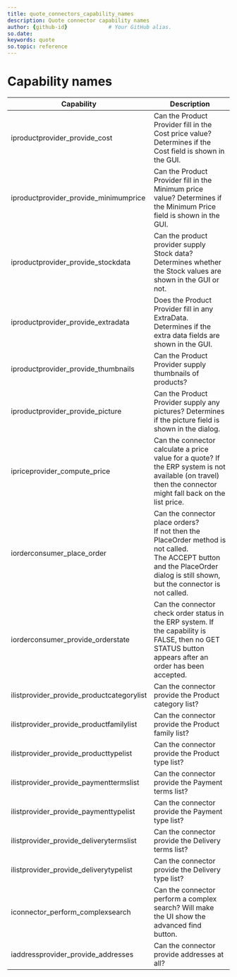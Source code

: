 ```yaml
---
title: quote_connectors_capability_names      
description: Quote connector capability names
author: {github-id}             # Your GitHub alias.
so.date:
keywords: quote
so.topic: reference
---
```


# Capability names

| Capability | Description |
|---|---|
| iproductprovider_provide_cost | Can the Product Provider fill in the Cost price value?<br>Determines if the Cost field is shown in the GUI. |
| iproductprovider_provide_minimumprice | Can the Product Provider fill in the Minimum price value? Determines if the Minimum Price field is shown in the GUI. |
| iproductprovider_provide_stockdata | Can the product provider supply Stock data?<br>Determines whether the Stock values are shown in the GUI or not. |
| iproductprovider_provide_extradata | Does the Product Provider fill in any ExtraData. Determines if the extra data fields are shown in the GUI. |
| iproductprovider_provide_thumbnails | Can the Product Provider supply thumbnails of products? |
| iproductprovider_provide_picture | Can the Product Provider supply any pictures? Determines if the picture field is shown in the dialog. |
| ipriceprovider_compute_price | Can the connector calculate a price value for a quote? If the ERP system is not available (on travel) then the connector might fall back on the list price. |
| iorderconsumer_place_order | Can the connector place orders?<br>If not then the PlaceOrder method is not called.<br> The ACCEPT button and the PlaceOrder dialog is still shown, but the connector is not called. |
| iorderconsumer_provide_orderstate | Can the connector check order status in the ERP system. If the capability is FALSE, then no GET STATUS button appears after an order has been accepted. |
| ilistprovider_provide_productcategorylist | Can the connector provide the Product category list? |
| ilistprovider_provide_productfamilylist | Can the connector provide the Product family list? |
| ilistprovider_provide_producttypelist | Can the connector provide the Product type list? |
| ilistprovider_provide_paymenttermslist | Can the connector provide the Payment terms list? |
| ilistprovider_provide_paymenttypelist | Can the connector provide the Payment type list? |
| ilistprovider_provide_deliverytermslist | Can the connector provide the Delivery terms list? |
| ilistprovider_provide_deliverytypelist | Can the connector provide the Delivery type list? |
| iconnector_perform_complexsearch | Can the connector perform a complex search? Will make the UI show the advanced find button. |
| iaddressprovider_provide_addresses | Can the connector provide addresses at all? |
